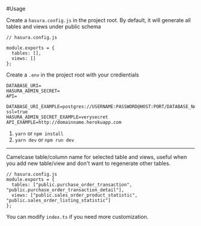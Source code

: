 #Usage

Create a `hasura.config.js` in the project root. By default, it will generate all tables and views under public schema

```
// hasura.config.js

module.exports = {
  tables: [],
  views: []
};
```

Create a `.env` in the project root with your credientials

```
DATABASE_URI=
HASURA_ADMIN_SECRET=
API=

DATABASE_URI_EXAMPLE=postgres://USERNAME:PASSWORD@HOST:PORT/DATABASE_NAME?ssl=true
HASURA_ADMIN_SECRET_EXAMPLE=verysecret
API_EXAMPLE=http://domainname.herokuapp.com
```

1. `yarn` or `npm install`
2. `yarn dev` or `npm run dev`

---

Camelcase table/column name for selected table and views, useful when you add new table/view and don't want to regenerate other tables.

```
// hasura.config.js
module.exports = {
  tables: ["public.purchase_order_transaction", "public.purchase_order_transaction_detail"],
  views: ["public.sales_order_product_statistic", "public.sales_order_listing_statistic"]
};

```

You can modify `index.ts` if you need more customization.
